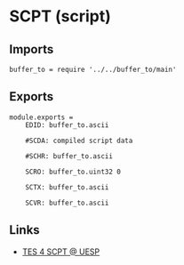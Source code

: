 # SCPT (script)

## Imports

	buffer_to = require '../../buffer_to/main'


## Exports

	module.exports =
		EDID: buffer_to.ascii

		#SCDA: compiled script data

		#SCHR: buffer_to.ascii

		SCRO: buffer_to.uint32 0

		SCTX: buffer_to.ascii

		SCVR: buffer_to.ascii


## Links

- [TES 4 SCPT @ UESP](http://www.uesp.net/wiki/Tes4Mod:Mod_File_Format/SCPT)
